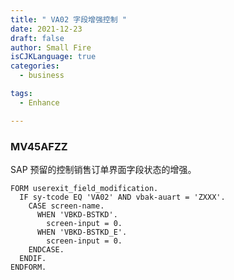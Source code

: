 ```yaml
---
title: " VA02 字段增强控制 "
date: 2021-12-23
draft: false
author: Small Fire
isCJKLanguage: true
categories: 
  - business

tags: 
  - Enhance

---
```


### MV45AFZZ

SAP 预留的控制销售订单界面字段状态的增强。

```ABAP
FORM userexit_field_modification.
  IF sy-tcode EQ 'VA02' AND vbak-auart = 'ZXXX'.
    CASE screen-name.
      WHEN 'VBKD-BSTKD'.
        screen-input = 0.
      WHEN 'VBKD-BSTKD_E'.
        screen-input = 0.
    ENDCASE.
  ENDIF.
ENDFORM.
```

